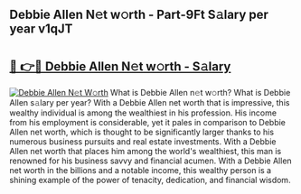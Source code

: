 ## Debbie Allen N𝚎t w𝚘rth - Part-9Ft S𝚊lary per year v1qJT

# <h2><a href="http://gc3is4.nevu.top/?p=Debbie+Allen">🔗 👉🔴 Debbie Allen N𝚎t w𝚘rth - S𝚊lary</a></h2>

[![Debbie Allen N𝚎t W𝚘rth](https://i.imgur.com/Oavwk0R.jpeg)](http://gc3is4.nevu.top/?p=Debbie+Allen)
What is Debbie Allen n𝚎t w𝚘rth? What is Debbie Allen s𝚊lary per year?
With a Debbie Allen net worth that is impressive, this wealthy individual is among the wealthiest in his profession. His income from his employment is considerable, yet it pales in comparison to Debbie Allen net worth, which is thought to be significantly larger thanks to his numerous business pursuits and real estate investments. With a Debbie Allen net worth that places him among the world's wealthiest, this man is renowned for his business savvy and financial acumen. With a Debbie Allen net worth in the billions and a notable income, this wealthy person is a shining example of the power of tenacity, dedication, and financial wisdom.
